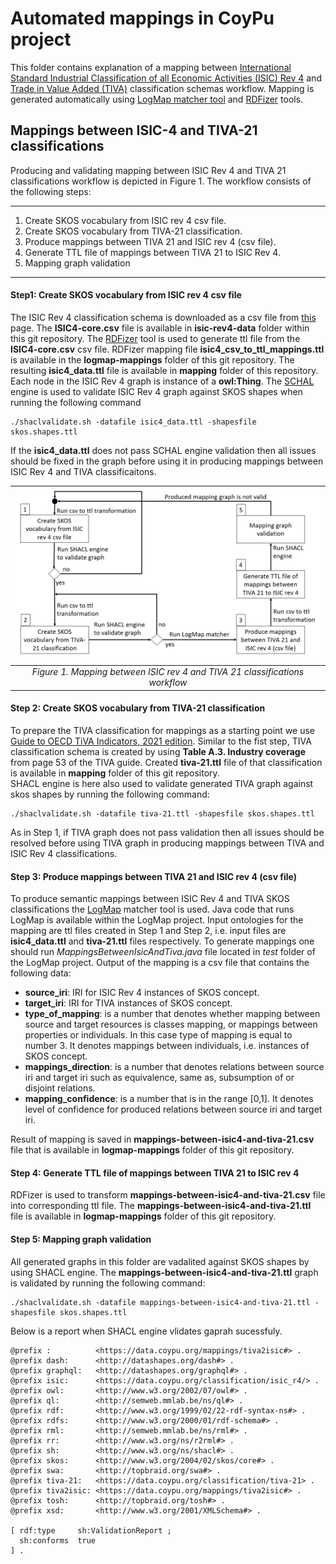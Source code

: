 # Automated mappings in CoyPu project

This folder contains explanation of a mapping between 
[International Standard Industrial Classification of all Economic Activities (ISIC) Rev 4](https://www.fao.org/statistics/caliper/tools/download/en) and 
[Trade in Value Added (TIVA)](https://www.oecd.org/sti/ind/measuring-trade-in-value-added.htm) classification schemas workflow. 
Mapping is generated automatically using [LogMap matcher tool](https://git.tib.eu/terminology/sandbox/logmap-matcher) and [RDFizer](https://github.com/SDM-TIB/SDM-RDFizer) tools.

## Mappings between ISIC-4 and TIVA-21 classifications

Producing and validating mapping between ISIC Rev 4 and TIVA 21 classifications workflow is depicted in Figure 1. 
The workflow consists of the following steps: 

---
1. Create SKOS vocabulary from ISIC rev 4 csv file.
2. Create SKOS vocabulary from TIVA-21 classification.
3. Produce mappings between TIVA 21 and ISIC rev 4 (csv file).
4. Generate TTL file of mappings between TIVA 21 to ISIC Rev 4.
5. Mapping graph validation
---

#### Step1: Create SKOS vocabulary from ISIC rev 4 csv file
The ISIC Rev 4 classification schema is downloaded as a csv file from [this](https://www.fao.org/statistics/caliper/tools/download/en) page. 
The **ISIC4-core.csv** file is available in **isic-rev4-data** folder within this git repository.
 The [RDFizer](https://github.com/SDM-TIB/SDM-RDFizer) tool is used to generate ttl file from the **ISIC4-core.csv** csv file. 
 RDFizer mapping file **isic4_csv_to_ttl_mappings.ttl** is available in the **logmap-mappings** folder of this git repository.
 The resulting **isic4_data.ttl** file is available in **mapping** folder of this repository. 
Each node in the ISIC Rev 4 graph is instance of a **owl:Thing**. 
The [SCHAL](https://github.com/TopQuadrant/shacl) engine is used to validate ISIC Rev 4 graph 
against SKOS shapes when running the following command
```
./shaclvalidate.sh -datafile isic4_data.ttl -shapesfile skos.shapes.ttl
```
If the **isic4_data.ttl** does not pass SCHAL engine validation then all issues should be fixed 
in the graph before using it in producing mappings between ISIC Rev 4 and TIVA classificaitons.

| ![Mapping workflow](workflow-of-producing-mappings-between-tiva21-and-isic4.png) | 
|:--:| 
| *Figure 1. Mapping between ISIC rev 4 and TIVA 21 classifications workflow* |

#### Step 2: Create SKOS vocabulary from TIVA-21 classification

To prepare the TIVA classification for mappings as а starting point we use [Guide to OECD TiVA Indicators, 2021 edition](https://www.oecd-ilibrary.org/science-and-technology/guide-to-oecd-tiva-indicators-2021-edition_58aa22b1-en).
Similar to the fist step, TIVA classification schema is created by using **Table A.3. Industry coverage** from page 53 of the TIVA guide. 
Created **tiva-21.ttl** file of that classification is available in **mapping** folder of this git repository.  
SHACL engine is here also used to validate generated TIVA graph against skos shapes by running the following command:
```
./shaclvalidate.sh -datafile tiva-21.ttl -shapesfile skos.shapes.ttl
```
As in Step 1, if TIVA graph does not pass validation then all issues should be resolved before using TIVA graph in producing mappings between TIVA and ISIC Rev 4 classifications.

#### Step 3: Produce mappings between TIVA 21 and ISIC rev 4 (csv file)

To produce semantic mappings between ISIC Rev 4 and TIVA SKOS classifications the [LogMap](https://git.tib.eu/terminology/sandbox/logmap-matcher) matcher tool is used. 
Java code that runs LogMap is available within the LogMap project. Input ontologies for the mapping are ttl files created in Step 1 and Step 2, i.e. input files are **isic4_data.ttl** and **tiva-21.ttl** files respectively.
To generate mappings one should run *MappingsBetweenIsicAndTiva.java* file located in *test* folder of the LogMap project. 
Output of the mapping is a csv file that contains the following data:

- **source_iri**: IRI for ISIC Rev 4 instances of SKOS concept.
- **target_iri**:  IRI for TIVA instances of SKOS concept.
- **type_of_mapping**: is a number that denotes whether mapping between source and target resources is classes mapping, or mappings between properties or individuals. 
In this case type of mapping is equal to number 3. It denotes mappings between individuals, i.e. instances of SKOS concept.
- **mappings_direction**: is a number that denotes relations between source iri and target iri such as equivalence, same as, subsumption of or disjoint relations.
- **mapping_confidence**: is a number that is in the range \[0,1\]. It denotes level of confidence for produced relations between source iri and target iri.

Result of mapping is saved in **mappings-between-isic4-and-tiva-21.csv** file that is available in **logmap-mappings** folder of this git repository.

#### Step 4: Generate TTL file of mappings between TIVA 21 to ISIC rev 4

RDFizer is used to transform **mappings-between-isic4-and-tiva-21.csv** file into corresponding ttl file. The **mappings-between-isic4-and-tiva-21.ttl** file is available in 
**logmap-mappings** folder of this git repository. 

#### Step 5: Mapping graph validation

All generated graphs in this folder are vadalited  against SKOS shapes by using SHACL engine. The **mappings-between-isic4-and-tiva-21.ttl** graph 
is validated by running the following command:
```
./shaclvalidate.sh -datafile mappings-between-isic4-and-tiva-21.ttl -shapesfile skos.shapes.ttl
```
Below is a report when SHACL engine vlidates gaprah sucessfuly.
```
@prefix :          <https://data.coypu.org/mappings/tiva2isic#> .
@prefix dash:      <http://datashapes.org/dash#> .
@prefix graphql:   <http://datashapes.org/graphql#> .
@prefix isic:      <https://data.coypu.org/classification/isic_r4/> .
@prefix owl:       <http://www.w3.org/2002/07/owl#> .
@prefix ql:        <http://semweb.mmlab.be/ns/ql#> .
@prefix rdf:       <http://www.w3.org/1999/02/22-rdf-syntax-ns#> .
@prefix rdfs:      <http://www.w3.org/2000/01/rdf-schema#> .
@prefix rml:       <http://semweb.mmlab.be/ns/rml#> .
@prefix rr:        <http://www.w3.org/ns/r2rml#> .
@prefix sh:        <http://www.w3.org/ns/shacl#> .
@prefix skos:      <http://www.w3.org/2004/02/skos/core#> .
@prefix swa:       <http://topbraid.org/swa#> .
@prefix tiva-21:   <https://data.coypu.org/classification/tiva-21> .
@prefix tiva2isic: <https://data.coypu.org/mappings/tiva2isic#> .
@prefix tosh:      <http://topbraid.org/tosh#> .
@prefix xsd:       <http://www.w3.org/2001/XMLSchema#> .

[ rdf:type     sh:ValidationReport ;
  sh:conforms  true
] .
```
